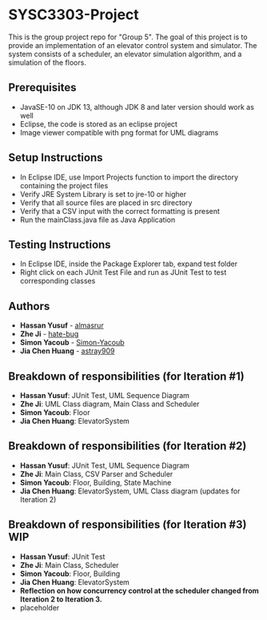 # SYSC3303-Project

This is the group project repo for "Group 5".
The goal of this project is to provide an implementation of an elevator control system and simulator.
The system consists of a scheduler, an elevator simulation algorithm, and a simulation of the floors.

## Prerequisites

* JavaSE-10 on JDK 13, although JDK 8 and later version should work as well
* Eclipse, the code is stored as an eclipse project
* Image viewer compatible with png format for UML diagrams

## Setup Instructions

* In Eclipse IDE, use Import Projects function to import the directory containing the project files
* Verify JRE System Library is set to jre-10 or higher
* Verify that all source files are placed in src directory
* Verify that a CSV input with the correct formatting is present
* Run the mainClass.java file as Java Application

## Testing Instructions
* In Eclipse IDE, inside the Package Explorer tab, expand test folder
* Right click on each JUnit Test File and run as JUnit Test to test corresponding classes

## Authors

* **Hassan Yusuf** - [almasrur](https://github.com/almasrur)
* **Zhe Ji** - [hate-bug](https://github.com/hate-bug)
* **Simon Yacoub** - [Simon-Yacoub](https://github.com/Simon-Yacoub)
* **Jia Chen Huang** - [astray909](https://github.com/Astray909)

## Breakdown of responsibilities (for Iteration #1)

* **Hassan Yusuf**: JUnit Test, UML Sequence Diagram
* **Zhe Ji**: UML Class diagram, Main Class and Scheduler
* **Simon Yacoub**: Floor
* **Jia Chen Huang**: ElevatorSystem

## Breakdown of responsibilities (for Iteration #2)

* **Hassan Yusuf**: JUnit Test, UML Sequence Diagram
* **Zhe Ji**: Main Class, CSV Parser and Scheduler
* **Simon Yacoub**: Floor, Building, State Machine
* **Jia Chen Huang**: ElevatorSystem, UML Class diagram (updates for Iteration 2)

## Breakdown of responsibilities (for Iteration #3) WIP

* **Hassan Yusuf**: JUnit Test
* **Zhe Ji**: Main Class, Scheduler
* **Simon Yacoub**: Floor, Building
* **Jia Chen Huang**: ElevatorSystem
* **Reflection on how concurrency control at the scheduler changed from Iteration 2 to Iteration 3.**
* placeholder
